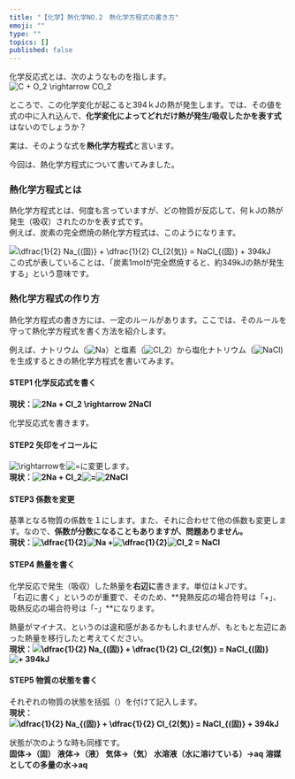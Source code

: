 ```yaml
---
title: "【化学】熱化学NO.2　熱化学方程式の書き方"
emoji: ""
type: ""
topics: []
published: false
---
```


化学反応式とは、次のようなものを指します。  
![C + O_2 \rightarrow CO_2](https://chart.apis.google.com/chart?cht=tx&chl=C%20%2B%20O_2%20%5Crightarrow%20CO_2)

ところで、この化学変化が起こると394ｋJの熱が発生します。では、その値を式の中に入れ込んで、**化学変化によってどれだけ熱が発生/吸収したかを表す式**はないのでしょうか？

実は、そのような式を**熱化学方程式**と言います。

  
今回は、熱化学方程式について書いてみました。  
  
### 熱化学方程式とは

熱化学方程式とは、何度も言っていますが、どの物質が反応して、何ｋJの熱が発生（吸収）されたのかを表す式です。  
例えば、炭素の完全燃焼の熱化学方程式は、このようになります。

![ \dfrac{1}{2} Na_{(固)} + \dfrac{1}{2} Cl_{2(気)} = NaCl_{(固)} + 394kJ](https://chart.apis.google.com/chart?cht=tx&chl=%20%5Cdfrac%7B1%7D%7B2%7D%20Na_%7B%28%E5%9B%BA%29%7D%20%2B%20%5Cdfrac%7B1%7D%7B2%7D%20Cl_%7B2%28%E6%B0%97%29%7D%20%3D%20NaCl_%7B%28%E5%9B%BA%29%7D%20%2B%20394kJ)  
この式が表していることは、「炭素1molが完全燃焼すると、約349kJの熱が発生する」という意味です。  
  
  
### 熱化学方程式の作り方

熱化学方程式の書き方には、一定のルールがあります。ここでは、そのルールを守って熱化学方程式を書く方法を紹介します。

例えば、ナトリウム（![Na](https://chart.apis.google.com/chart?cht=tx&chl=Na)）と塩素（![Cl_2](https://chart.apis.google.com/chart?cht=tx&chl=Cl_2)）から塩化ナトリウム（![NaCl](https://chart.apis.google.com/chart?cht=tx&chl=NaCl))を生成するときの熱化学方程式を書いてみます。  
  
#### STEP1 化学反応式を書く

**現状：![2Na + Cl_2 \rightarrow 2NaCl](https://chart.apis.google.com/chart?cht=tx&chl=2Na%20%2B%20Cl_2%20%5Crightarrow%202NaCl)** 
  
化学反応式を書きます。  
  
  
#### STEP2 矢印をイコールに

![\rightarrow](https://chart.apis.google.com/chart?cht=tx&chl=%5Crightarrow)を![ = ](https://chart.apis.google.com/chart?cht=tx&chl=%20%3D%20)に変更します。  
**現状：![2Na + Cl_2](https://chart.apis.google.com/chart?cht=tx&chl=2Na%20%2B%20Cl_2)![ = ](https://chart.apis.google.com/chart?cht=tx&chl=%20%3D%20)![2NaCl](https://chart.apis.google.com/chart?cht=tx&chl=2NaCl)** 

  
#### STEP3 係数を変更

基準となる物質の係数を１にします。また、それに合わせて他の係数も変更します。なので、**係数が分数になることもありますが、問題ありません。**  
**現状：![\dfrac{1}{2}](https://chart.apis.google.com/chart?cht=tx&chl=%5Cdfrac%7B1%7D%7B2%7D)![Na + ](https://chart.apis.google.com/chart?cht=tx&chl=Na%20%2B%20)![\dfrac{1}{2}](https://chart.apis.google.com/chart?cht=tx&chl=%5Cdfrac%7B1%7D%7B2%7D)![Cl_2 = NaCl](https://chart.apis.google.com/chart?cht=tx&chl=Cl_2%20%3D%20NaCl)** 

#### STEP4 熱量を書く

化学反応で発生（吸収）した熱量を**右辺に**書きます。単位はｋJです。  
「右辺に書く」というのが重要で、そのため、**発熱反応の場合符号は「+」、吸熱反応の場合符号は「-」**になります。

熱量がマイナス、というのは違和感があるかもしれませんが、もともと左辺にあった熱量を移行したと考えてください。  
**現状：![ \dfrac{1}{2} Na_{(固)} + \dfrac{1}{2} Cl_{2(気)} = NaCl_{(固)}](https://chart.apis.google.com/chart?cht=tx&chl=%20%5Cdfrac%7B1%7D%7B2%7D%20Na_%7B%28%E5%9B%BA%29%7D%20%2B%20%5Cdfrac%7B1%7D%7B2%7D%20Cl_%7B2%28%E6%B0%97%29%7D%20%3D%20NaCl_%7B%28%E5%9B%BA%29%7D) ![+ 394kJ](https://chart.apis.google.com/chart?cht=tx&chl=%2B%20394kJ)**
  
  
#### STEP5 物質の状態を書く

それぞれの物質の状態を括弧（）を付けて記入します。  
**現状：![ \dfrac{1}{2} Na_{(固)} + \dfrac{1}{2} Cl_{2(気)} = NaCl_{(固)} + 394kJ](https://chart.apis.google.com/chart?cht=tx&chl=%20%5Cdfrac%7B1%7D%7B2%7D%20Na_%7B%28%E5%9B%BA%29%7D%20%2B%20%5Cdfrac%7B1%7D%7B2%7D%20Cl_%7B2%28%E6%B0%97%29%7D%20%3D%20NaCl_%7B%28%E5%9B%BA%29%7D%20%2B%20394kJ)**

状態が次のような時も同様です。  
**固体→（固）** 
**液体→（液）** 
**気体→（気）** 
**水溶液（水に溶けている）→aq** 
**溶媒としての多量の水→aq**